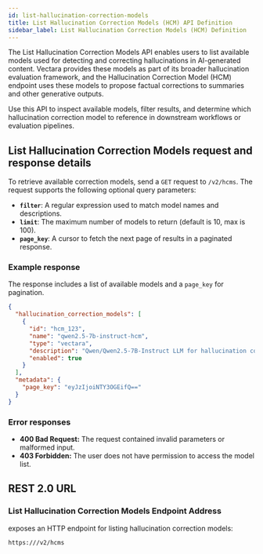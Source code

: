 ```yaml
---
id: list-hallucination-correction-models
title: List Hallucination Correction Models (HCM) API Definition
sidebar_label: List Hallucination Correction Models (HCM) Definition
---
```


The List Hallucination Correction Models API enables users to list available 
models used for detecting and correcting hallucinations in AI-generated 
content. Vectara provides these models as part of its broader hallucination 
evaluation framework, and the Hallucination Correction Model (HCM) endpoint 
uses these models to propose factual corrections to summaries and other 
generative outputs.

Use this API to inspect available models, filter results, and determine which 
hallucination correction model to reference in downstream workflows or 
evaluation pipelines.

## List Hallucination Correction Models request and response details

To retrieve available correction models, send a `GET` request to 
`/v2/hcms`. The request supports the following 
optional query parameters:

* **`filter`**: A regular expression used to match model names and descriptions.
* **`limit`**: The maximum number of models to return (default is 10, max is 100).
* **`page_key`**: A cursor to fetch the next page of results in a paginated 
  response.

### Example response

The response includes a list of available models and a `page_key` for pagination.

```json
{
  "hallucination_correction_models": [
    {
      "id": "hcm_123",
      "name": "qwen2.5-7b-instruct-hcm",
      "type": "vectara",
      "description": "Qwen/Qwen2.5-7B-Instruct LLM for hallucination correction in AI-generated text.",
      "enabled": true
    }
  ],
  "metadata": {
    "page_key": "eyJzIjoiNTY3OGEifQ=="
  }
}
```
### Error responses

* **400 Bad Request:** The request contained invalid parameters or malformed 
  input.
* **403 Forbidden:** The user does not have permission to access the model list.

## REST 2.0 URL

### List Hallucination Correction Models Endpoint Address

<Config v="names.product"/> exposes an HTTP endpoint for listing hallucination 
correction models:

<code>https://<Config v="domains.rest.indexing"/>/v2/hcms</code>

